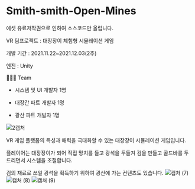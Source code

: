 # Smith-smith-Open-Mines
에셋 유료저작권으로 인하여 소스코드만 올립니다.

VR 팀프로젝트 : 대장장이 체험형 시뮬레이션 게임 


개발 기간 : 2021.11.22~2021.12.03(2주)


엔진 : Unity


🧑🏻‍💻 Team

- 시스템 및 UI 개발자 1명

- 대장간 파트 개발자 1명

- 광산 파트 개발자 1명


![2캡처](https://user-images.githubusercontent.com/93479286/150162546-8768f9fe-8fd2-482a-b032-5e7ffa43ed12.PNG)

VR 게임 플랫폼의 특성과 매력을 극대화할 수 있는 대장장이 시뮬레이션 게임입니다.

플레이어는 대장장이가 되어 직접 망치를 들고 광석을 두들겨 검을 만들고 골드바를 두드리면서 시스템을 조절합니다.

검의 재료로 쓰일 광석을 획득하기 위하여 광산에 가는 컨텐츠도 있습니다.
![캡처 (7)](https://user-images.githubusercontent.com/93479286/150171545-31b875b3-88fe-4d09-a8ed-d7cbfe6109d1.png)
![캡처 (8)](https://user-images.githubusercontent.com/93479286/150171565-7b1344d4-ffed-4aa3-bd10-aa2e6d0ed343.png)
![캡처 (9)](https://user-images.githubusercontent.com/93479286/150171577-c0c8f3de-3181-49c5-883e-f01909fe21fd.png)
